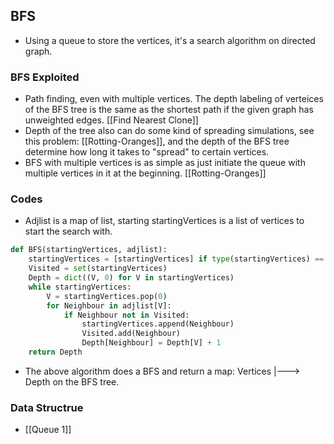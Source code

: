 ## BFS
* Using a queue to store the vertices, it's a search algorithm on directed graph.

### BFS Exploited
* Path finding, even with multiple vertices. The depth labeling of verteices of the BFS tree is the same as the shortest path if the given graph has unweighted edges. [[Find Nearest Clone]]
* Depth of the tree also can do some kind of spreading simulations, see this problem: [[Rotting-Oranges]], and the depth of the BFS tree determine how long it takes to "spread" to certain vertices. 
* BFS with multiple vertices is as simple as just initiate the queue with multiple vertices in it at the beginning. [[Rotting-Oranges]]


### Codes
* Adjlist is a map of list, starting startingVertices is a list of vertices to start the search with. 
```python
def BFS(startingVertices, adjlist):
	startingVertices = [startingVertices] if type(startingVertices) == int else startingVertices
	Visited = set(startingVertices)
	Depth = dict((V, 0) for V in startingVertices)
	while startingVertices:
		V = startingVertices.pop(0)
		for Neighbour in adjlist[V]:
			if Neighbour not in Visited:
				startingVertices.append(Neighbour)
				Visited.add(Neighbour)
				Depth[Neighbour] = Depth[V] + 1
	return Depth
```
* The above algorithm does a BFS and return a map: Vertices |---> Depth on the BFS tree. 

### Data Structrue
* [[Queue 1]]